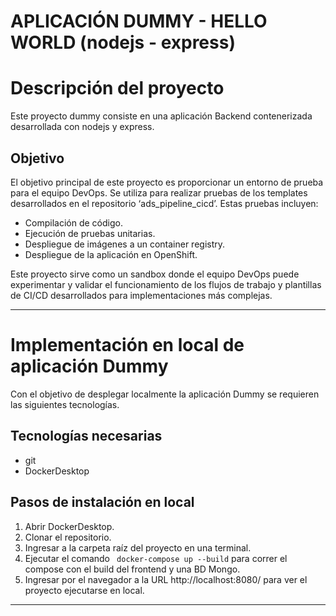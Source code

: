 # **APLICACIÓN DUMMY - HELLO WORLD (nodejs - express)**

# Descripción del proyecto

Este proyecto dummy consiste en una aplicación Backend contenerizada desarrollada con nodejs y express.

## Objetivo

El objetivo principal de este proyecto es proporcionar un entorno de prueba para el equipo DevOps. Se utiliza para realizar pruebas de los templates desarrollados en el repositorio ‘ads_pipeline_cicd’. Estas pruebas incluyen:

- Compilación de código.
- Ejecución de pruebas unitarias.
- Despliegue de imágenes a un container registry.
- Despliegue de la aplicación en OpenShift.

Este proyecto sirve como un sandbox donde el equipo DevOps puede experimentar y validar el funcionamiento de los flujos de trabajo y plantillas de CI/CD desarrollados para implementaciones más complejas.

<!-- ---
## **Estructura del proyecto:**
Se maneja una estructura modular:

1. **/src**: Directorio que contiene los archivos .jsx y .css del desarrollo de la aplicación.
2. **/tests**: Directorio que contiene el/los archivos Python (.py) de las pruebas unitarias, **el nombramiento debe manejar el prefijo estándar de nombre de archivo ‘test_’.**
3. **azure-pipelines.yml:** Pipeline origen que emplearan y gestionarán los analistas de desarrollo para la creación de sus propios pipelines, de esta manera se agrega velocidad a los equipos de trabajo y se reduce la brecha de dependencia con el Team DevOps.
4. **Dockerfile:** Archivo requerido en todas las aplicaciones contenerizadas en donde se referencia la imagen a emplear y los comando requeridos para disponibilizar la aplicación.
5. **requirements.txt:** Archivo requerido por la aplicación Python para indicar las dependencias y librerias necesarias para su funcionamiento. -->

---

# Implementación en local de aplicación Dummy
Con el objetivo de desplegar localmente la aplicación Dummy se requieren las siguientes tecnologías.

## Tecnologías necesarias
- git
- DockerDesktop

## Pasos de instalación en local
1. Abrir DockerDesktop.
2. Clonar el repositorio.
3. Ingresar a la carpeta raíz del proyecto en una terminal.
4. Ejecutar el comando ` docker-compose up --build` para correr el compose con el build del frontend y una BD Mongo.
5. Ingresar por el navegador a la URL http://localhost:8080/  para ver el proyecto ejecutarse en local.

---

